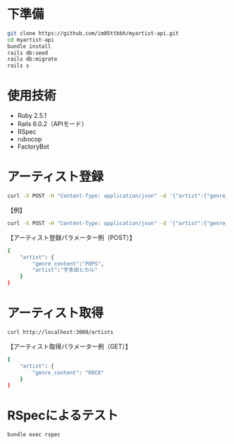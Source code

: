 # 下準備

```bash
git clone https://github.com/im05ttbbh/myartist-api.git
cd myartist-api
bundle install
rails db:seed
rails db:migrate
rails s
```

# 使用技術

- Ruby 2.5.1
- Rails 6.0.2（APIモード）
- RSpec
- rubocop
- FactoryBot

# アーティスト登録

```bash
curl -X POST -H "Content-Type: application/json" -d '{"artist":{"genre_content":"（ジャンル）", "artist":"（アーティスト）"}}' localhost:3000/artists
```
【例】
```bash
curl -X POST -H "Content-Type: application/json" -d '{"artist":{"genre_content":"POPS", "artist":"宇多田ヒカル"}}' localhost:3000/artists
```

【アーティスト登録パラメーター例（POST）】
```bash
{
    "artist": {
        "genre_content":"POPS",
        "artist":"宇多田ヒカル"
    }
}
```

# アーティスト取得

```bash
curl http://localhost:3000/artists
```

【アーティスト取得パラメーター例（GET）】
```bash
{
    "artist": {
        "genre_content": "ROCK"
    }
}
```

# RSpecによるテスト

```bash
bundle exec rspec
```